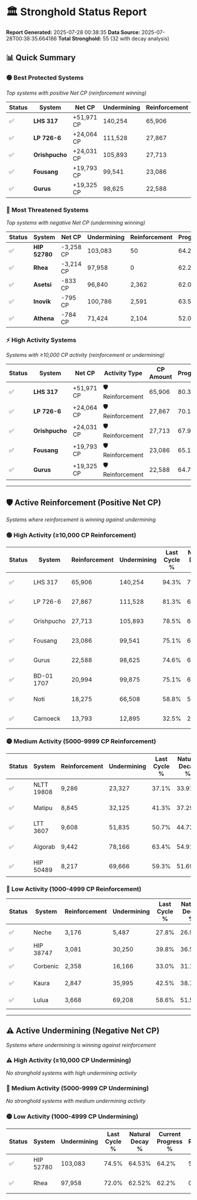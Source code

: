 # 🏛️ Stronghold Status Report

**Report Generated:** 2025-07-28 00:38:35
**Data Source:** 2025-07-28T00:38:35.664186
**Total Stronghold:** 55 (32 with decay analysis)

## 📊 Quick Summary

### 🟢 **Best Protected Systems**
*Top systems with positive Net CP (reinforcement winning)*

| Status | System | Net CP | Undermining | Reinforcement | Progress |
|--------|--------|--------|-------------|---------------|----------|
| ✅ | **LHS 317** | +51,971 CP | 140,254 | 65,906 | 80.3% |
| ✅ | **LP 726-6** | +24,064 CP | 111,528 | 27,867 | 70.1% |
| ✅ | **Orishpucho** | +24,031 CP | 105,893 | 27,713 | 67.9% |
| ✅ | **Fousang** | +19,793 CP | 99,541 | 23,086 | 65.1% |
| ✅ | **Gurus** | +19,325 CP | 98,625 | 22,588 | 64.7% |

### 🔴 **Most Threatened Systems**
*Top systems with negative Net CP (undermining winning)*

| Status | System | Net CP | Undermining | Reinforcement | Progress |
|--------|--------|--------|-------------|---------------|----------|
| ✅ | **HIP 52780** | -3,258 CP | 103,083 | 50 | 64.2% |
| ✅ | **Rhea** | -3,214 CP | 97,958 | 0 | 62.2% |
| ✅ | **Asetsi** | -833 CP | 96,840 | 2,362 | 62.0% |
| ✅ | **Inovik** | -795 CP | 100,786 | 2,591 | 63.5% |
| ✅ | **Athena** | -784 CP | 71,424 | 2,104 | 52.0% |

### ⚡ **High Activity Systems**
*Systems with ≥10,000 CP activity (reinforcement or undermining)*

| Status | System | Net CP | Activity Type | CP Amount | Progress |
|--------|--------|--------|---------------|-----------|----------|
| ✅ | **LHS 317** | +51,971 CP | 🛡️ Reinforcement | 65,906 | 80.3% |
| ✅ | **LP 726-6** | +24,064 CP | 🛡️ Reinforcement | 27,867 | 70.1% |
| ✅ | **Orishpucho** | +24,031 CP | 🛡️ Reinforcement | 27,713 | 67.9% |
| ✅ | **Fousang** | +19,793 CP | 🛡️ Reinforcement | 23,086 | 65.1% |
| ✅ | **Gurus** | +19,325 CP | 🛡️ Reinforcement | 22,588 | 64.7% |

---

## 🛡️ Active Reinforcement (Positive Net CP)
*Systems where reinforcement is winning against undermining*

### 🟢 High Activity (≥10,000 CP Reinforcement)

| Status | System | Reinforcement | Undermining | Last Cycle % | Natural Decay % | Current Progress % | Current CP | Net CP | Activity |
|--------|--------|---------------|-------------|--------------|-----------------|-------------------|------------|--------|----------|
| ✅ | LHS 317 | 65,906 | 140,254 | 94.3% | 75.10% | 80.3% | 802,999 | +51,971 | 🟢 High Reinforcement |
| ✅ | LP 726-6 | 27,867 | 111,528 | 81.3% | 67.69% | 70.1% | 701,000 | +24,064 | 🟢 High Reinforcement |
| ✅ | Orishpucho | 27,713 | 105,893 | 78.5% | 65.50% | 67.9% | 679,000 | +24,031 | 🟢 High Reinforcement |
| ✅ | Fousang | 23,086 | 99,541 | 75.1% | 63.12% | 65.1% | 650,999 | +19,793 | 🟢 High Reinforcement |
| ✅ | Gurus | 22,588 | 98,625 | 74.6% | 62.77% | 64.7% | 647,000 | +19,325 | 🟢 High Reinforcement |
| ✅ | BD-01 1707 | 20,994 | 99,875 | 75.1% | 63.31% | 65.1% | 650,999 | +17,854 | 🟢 High Reinforcement |
| ✅ | Noti | 18,275 | 66,508 | 58.8% | 50.47% | 52.1% | 521,000 | +16,273 | 🟢 High Reinforcement |
| ✅ | Carnoeck | 13,793 | 12,895 | 32.5% | 29.84% | 31.2% | 312,000 | +13,619 | 🟢 High Reinforcement |

### 🟡 Medium Activity (5000-9999 CP Reinforcement)

| Status | System | Reinforcement | Undermining | Last Cycle % | Natural Decay % | Current Progress % | Current CP | Net CP | Activity |
|--------|--------|---------------|-------------|--------------|-----------------|-------------------|------------|--------|----------|
| ✅ | NLTT 19808 | 9,286 | 23,327 | 37.1% | 33.91% | 34.8% | 348,000 | +8,899 | 🟡 Medium Reinforcement |
| ✅ | Matipu | 8,845 | 32,125 | 41.3% | 37.29% | 38.1% | 381,000 | +8,134 | 🟡 Medium Reinforcement |
| ✅ | LTT 3607 | 9,608 | 51,835 | 50.7% | 44.72% | 45.5% | 455,000 | +7,834 | 🟡 Medium Reinforcement |
| ✅ | Algorab | 9,442 | 78,166 | 63.4% | 54.91% | 55.6% | 556,000 | +6,915 | 🟡 Medium Reinforcement |
| ✅ | HIP 50489 | 8,217 | 69,666 | 59.3% | 51.69% | 52.3% | 523,000 | +6,110 | 🟡 Medium Reinforcement |

### 🔴 Low Activity (1000-4999 CP Reinforcement)

| Status | System | Reinforcement | Undermining | Last Cycle % | Natural Decay % | Current Progress % | Current CP | Net CP | Activity |
|--------|--------|---------------|-------------|--------------|-----------------|-------------------|------------|--------|----------|
| ✅ | Neche | 3,176 | 5,487 | 27.8% | 26.98% | 27.3% | 273,000 | +3,230 | 🔵 Low Reinforcement |
| ✅ | HIP 38747 | 3,081 | 30,250 | 39.8% | 36.56% | 36.8% | 368,000 | +2,417 | 🔵 Low Reinforcement |
| ✅ | Corbenic | 2,358 | 16,166 | 33.0% | 31.17% | 31.4% | 314,000 | +2,265 | 🔵 Low Reinforcement |
| ✅ | Kaura | 2,847 | 35,995 | 42.5% | 38.71% | 38.9% | 389,000 | +1,851 | 🔵 Low Reinforcement |
| ✅ | Lulua | 3,668 | 69,208 | 58.6% | 51.54% | 51.7% | 517,000 | +1,636 | 🔵 Low Reinforcement |


---

## ⚠️ Active Undermining (Negative Net CP)
*Systems where undermining is winning against reinforcement*

### ⚠️ High Activity (≥10,000 CP Undermining)

*No stronghold systems with high undermining activity*

### 🔶 Medium Activity (5000-9999 CP Undermining)

*No stronghold systems with medium undermining activity*

### 🟡 Low Activity (1000-4999 CP Undermining)

| Status | System | Undermining | Last Cycle % | Natural Decay % | Current Progress % | Reinforcement | Current CP | Net CP | Activity |
|--------|--------|-------------|--------------|-----------------|-------------------|---------------|------------|--------|----------|
| ✅ | HIP 52780 | 103,083 | 74.5% | 64.53% | 64.2% | 50 | 642,000 | -3,258 | 🟡 Low Undermining |
| ✅ | Rhea | 97,958 | 72.0% | 62.52% | 62.2% | 0 | 622,000 | -3,214 | 🟡 Low Undermining |
